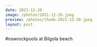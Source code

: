 ```yaml
---
date: 2021-12-20
image: /photos/2021-12-20.jpeg
preview: /photos/thumb-2021-12-20.jpeg
layout: post
---
```


#nswrockpools at Bilgola beach
